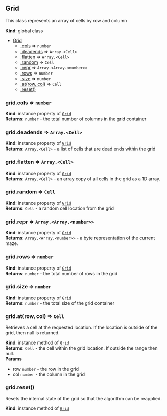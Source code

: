 <a name="Grid"></a>

## Grid
This class represents an array of cells by row and column

**Kind**: global class  

* [Grid](#Grid)
    * [.cols](#Grid+cols) ⇒ <code>number</code>
    * [.deadends](#Grid+deadends) ⇒ <code>Array.&lt;Cell&gt;</code>
    * [.flatten](#Grid+flatten) ⇒ <code>Array.&lt;Cell&gt;</code>
    * [.random](#Grid+random) ⇒ <code>Cell</code>
    * [.repr](#Grid+repr) ⇒ <code>Array.&lt;Array.&lt;number&gt;&gt;</code>
    * [.rows](#Grid+rows) ⇒ <code>number</code>
    * [.size](#Grid+size) ⇒ <code>number</code>
    * [.at(row, col)](#Grid+at) ⇒ <code>Cell</code>
    * [.reset()](#Grid+reset)

<a name="Grid+cols"></a>

### grid.cols ⇒ <code>number</code>
**Kind**: instance property of [<code>Grid</code>](#Grid)  
**Returns**: <code>number</code> - the total number of columns in the grid container  
<a name="Grid+deadends"></a>

### grid.deadends ⇒ <code>Array.&lt;Cell&gt;</code>
**Kind**: instance property of [<code>Grid</code>](#Grid)  
**Returns**: <code>Array.&lt;Cell&gt;</code> - a list of cells that are dead ends within the grid  
<a name="Grid+flatten"></a>

### grid.flatten ⇒ <code>Array.&lt;Cell&gt;</code>
**Kind**: instance property of [<code>Grid</code>](#Grid)  
**Returns**: <code>Array.&lt;Cell&gt;</code> - an array copy of all cells in the grid as a 1D array.  
<a name="Grid+random"></a>

### grid.random ⇒ <code>Cell</code>
**Kind**: instance property of [<code>Grid</code>](#Grid)  
**Returns**: <code>Cell</code> - a random cell location from the grid  
<a name="Grid+repr"></a>

### grid.repr ⇒ <code>Array.&lt;Array.&lt;number&gt;&gt;</code>
**Kind**: instance property of [<code>Grid</code>](#Grid)  
**Returns**: <code>Array.&lt;Array.&lt;number&gt;&gt;</code> - a byte representation of the current maze.  
<a name="Grid+rows"></a>

### grid.rows ⇒ <code>number</code>
**Kind**: instance property of [<code>Grid</code>](#Grid)  
**Returns**: <code>number</code> - the total number of rows in the grid  
<a name="Grid+size"></a>

### grid.size ⇒ <code>number</code>
**Kind**: instance property of [<code>Grid</code>](#Grid)  
**Returns**: <code>number</code> - the total size of the grid container  
<a name="Grid+at"></a>

### grid.at(row, col) ⇒ <code>Cell</code>
Retrieves a cell at the requested location.  If the location is outside
of the grid, then null is returned.

**Kind**: instance method of [<code>Grid</code>](#Grid)  
**Returns**: <code>Cell</code> - the cell within the grid location.  If outside the range
then null.  
**Params**

- row <code>number</code> - the row in the grid
- col <code>number</code> - the column in the grid

<a name="Grid+reset"></a>

### grid.reset()
Resets the internal state of the grid so that the algorithm can be
reapplied.

**Kind**: instance method of [<code>Grid</code>](#Grid)  
